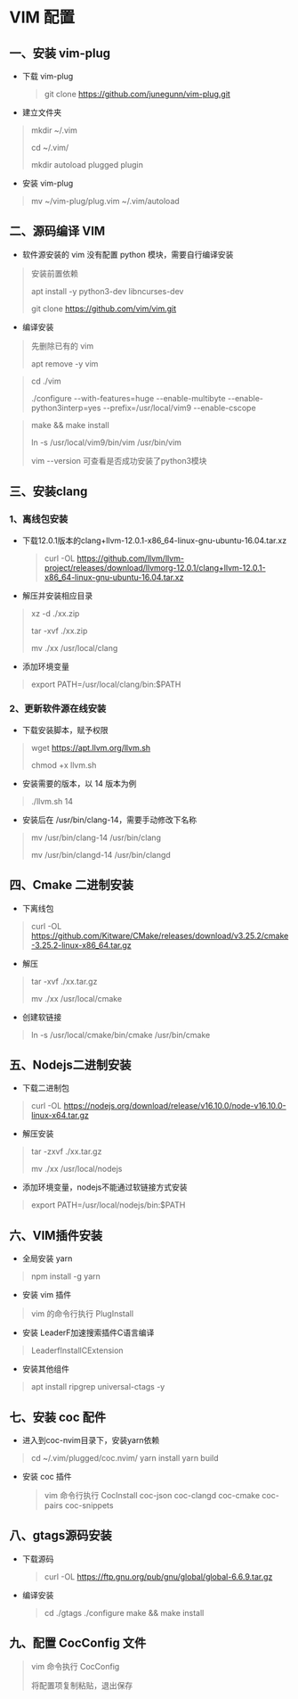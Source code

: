 # VIM 配置

## 一、安装 vim-plug

- 下载 vim-plug

    > git clone https://github.com/junegunn/vim-plug.git

- 建立文件夹

> mkdir ~/.vim
>
> cd ~/.vim/
>
> mkdir autoload plugged plugin

- 安装 vim-plug

> mv ~/vim-plug/plug.vim ~/.vim/autoload

## 二、源码编译 VIM

- 软件源安装的 vim 没有配置 python 模块，需要自行编译安装

> 安装前置依赖
>
> apt install -y python3-dev libncurses-dev
>
> git clone https://github.com/vim/vim.git

- 编译安装

> 先删除已有的 vim
>
> apt remove -y vim

> cd ./vim
>
> ./configure --with-features=huge --enable-multibyte
> --enable-python3interp=yes --prefix=/usr/local/vim9 --enable-cscope

> make && make install
>
> ln -s /usr/local/vim9/bin/vim /usr/bin/vim
>
> vim --version 可查看是否成功安装了python3模块

## 三、安装clang

### 1、离线包安装

 - 下载12.0.1版本的clang+llvm-12.0.1-x86_64-linux-gnu-ubuntu-16.04.tar.xz

    > curl -OL https://github.com/llvm/llvm-project/releases/download/llvmorg-12.0.1/clang+llvm-12.0.1-x86_64-linux-gnu-ubuntu-16.04.tar.xz

- 解压并安装相应目录

> xz -d ./xx.zip
>
> tar -xvf ./xx.zip
>
> mv ./xx /usr/local/clang

- 添加环境变量

> export PATH=/usr/local/clang/bin:$PATH

### 2、更新软件源在线安装

- 下载安装脚本，赋予权限

> wget https://apt.llvm.org/llvm.sh
>
> chmod +x llvm.sh

- 安装需要的版本，以 14 版本为例

> ./llvm.sh 14

- 安装后在 /usr/bin/clang-14，需要手动修改下名称

> mv /usr/bin/clang-14 /usr/bin/clang
>
> mv /usr/bin/clangd-14 /usr/bin/clangd

## 四、Cmake 二进制安装

- 下离线包

> curl -OL https://github.com/Kitware/CMake/releases/download/v3.25.2/cmake-3.25.2-linux-x86_64.tar.gz

- 解压

> tar -xvf ./xx.tar.gz
>
> mv ./xx /usr/local/cmake

- 创建软链接

> ln -s /usr/local/cmake/bin/cmake /usr/bin/cmake

## 五、Nodejs二进制安装

- 下载二进制包

> curl -OL https://nodejs.org/download/release/v16.10.0/node-v16.10.0-linux-x64.tar.gz

- 解压安装

> tar -zxvf ./xx.tar.gz
>
> mv ./xx /usr/local/nodejs

- 添加环境变量，nodejs不能通过软链接方式安装

> export PATH=/usr/local/nodejs/bin:$PATH

## 六、VIM插件安装

- 全局安装 yarn

> npm install -g yarn

- 安装 vim 插件

> vim 的命令行执行 PlugInstall

- 安装 LeaderF加速搜索插件C语言编译

> LeaderfInstallCExtension

- 安装其他组件

> apt install ripgrep universal-ctags -y

## 七、安装 coc 配件

- 进入到coc-nvim目录下，安装yarn依赖


> cd ~/.vim/plugged/coc.nvim/
> yarn install
> yarn build

- 安装 coc 插件

    > vim 命令行执行 CocInstall coc-json coc-clangd coc-cmake coc-pairs coc-snippets

## 八、gtags源码安装

- 下载源码

    > curl -OL https://ftp.gnu.org/pub/gnu/global/global-6.6.9.tar.gz

- 编译安装

    > cd ./gtags
    > ./configure
    > make && make install

## 九、配置 CocConfig 文件

> vim 命令执行 CocConfig
>
> 将配置项复制粘贴，退出保存